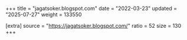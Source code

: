 +++
title = "jagatsoker.blogspot.com"
date = "2022-03-23"
updated = "2025-07-27"
weight = 133550

[extra]
source = "https://jagatsoker.blogspot.com/"
ratio = 52
size = 130
+++
